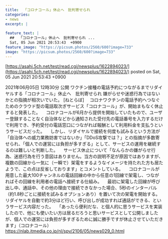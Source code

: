 ```yaml
---
title:  「コロナコール」休止へ　批判寄せられ  
categories:
- news
excerpt: |
  
feature_text: |
  ##  「コロナコール」休止へ　批判寄せられ ...
  Sat, 05 Jun 2021 20:53:43  +0900
feature_image: "https://picsum.photos/2560/600?image=733"
image: "https://picsum.photos/2560/600?image=733"
---
```


[https://asahi.5ch.net/test/read.cgi/newsplus/1622894023/](https://asahi.5ch.net/test/read.cgi/newsplus/1622894023/)
posted on Sat, 05 Jun 2021 20:53:43  +0900

<!--more-->

2021年06月05日 12時30分 公開 ワクチン接種の電話予約につながるまでリダイヤルする「コロナコール」休止へ　批判寄せられ 嫌がらせや迷惑行為ではないかとの指摘が相次いでいた。 [ねとらぼ] 　コロナワクチンの電話予約へつなぐためのクラウド型の電話取次ぎサービス「コロナコール」が、開始まもなく休止すると発表した。 　コロナコールが6月から提供を開始していたもので、ユーザー登録することなく自治体などから通知された受付先の電話番号を入力するだけで利用でき、予約受付の電話窓口につながれば報酬として利用料金を支払うというサービスだった。 　しかし、リダイヤルで接続を何度も試みるという方法が「自治体への威力業務妨害ではないか」「DDoS攻撃では？」との指摘が多数寄せられ、「個人での運営には負担が多すぎる」として、サービスの運用を継続するのは難しいと判断した。 　サービス休止について「なんらかの嫌がらせ行為、迷惑行為を行う意図はありません。当方の説明不足が原因ではありますが、複数の回線から一気に（一瞬で）架電をするようなイメージを持たれた方も居たようで、この点は反省しております」とコメントしている。 　コロナコールが用意した最大100チャンネルの電話回線の中から任意の1回線で架電し、つながればその回線を利用者の電話へ接続する仕組み。 　最初に架電した回線が呼び出し中、通話中、その他の理由で接続できなかった場合、5秒のインターバル（約1.8秒ごとに接続を試みるオプションあり）を置いて次の架電を開始する。リダイヤルを自動で約3分ほど行い、呼び出しが成功すれば通話ができる、というサービス内容だった。 　「あったら便利だな、と個人的に思うサービスを実装したので、他にも使いたい方は居るだろうと思いサービスとして公開しましたが、個人での運営には負担が多すぎるために誠に勝手ですが休止させていただきます」（コロナコール） https://nlab.itmedia.co.jp/nl/spv/2106/05/news029_0.html
